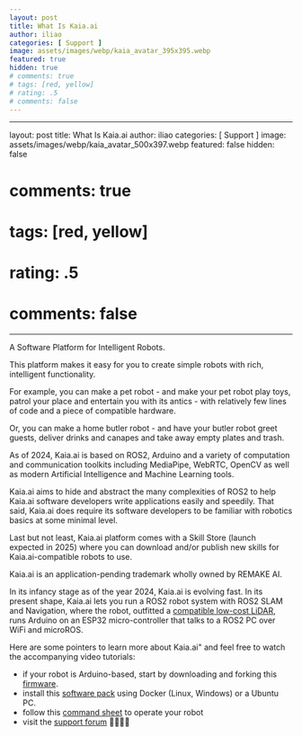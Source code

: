 ```yaml
---
layout: post
title: What Is Kaia.ai
author: iliao
categories: [ Support ]
image: assets/images/webp/kaia_avatar_395x395.webp
featured: true
hidden: true
# comments: true
# tags: [red, yellow]
# rating: .5
# comments: false
---
```


---
layout: post
title: What Is Kaia.ai
author: iliao
categories: [ Support ]
image: assets/images/webp/kaia_avatar_500x397.webp
featured: false
hidden: false
# comments: true
# tags: [red, yellow]
# rating: .5
# comments: false
---

A Software Platform for Intelligent Robots.

This platform makes it easy for you to create simple robots with rich, intelligent functionality.

For example, you can make a pet robot - and make your pet robot play toys, patrol your place and entertain you with its antics - with relatively few lines of code and a piece of compatible hardware.

Or, you can make a home butler robot - and have your butler robot greet guests, deliver drinks and canapes and take away empty plates and trash.

As of 2024, Kaia.ai is based on ROS2, Arduino and a variety of computation and communication toolkits including MediaPipe, WebRTC, OpenCV as well as modern Artificial Intelligence and Machine Learning tools.

Kaia.ai aims to hide and abstract the many complexities of ROS2 to help Kaia.ai software developers write applications easily and speedily. That said, Kaia.ai does require its software developers to be familiar with robotics basics at some minimal level.

Last but not least, Kaia.ai platform comes with a Skill Store (launch expected in 2025) where you can download and/or publish new skills for Kaia.ai-compatible robots to use.

Kaia.ai is an application-pending trademark wholly owned by REMAKE AI.

In its infancy stage as of the year 2024, Kaia.ai is evolving fast. In its present shape, Kaia.ai lets you run a ROS2 robot system with ROS2 SLAM and Navigation, where the robot, outfitted a [compatible low-cost LiDAR](https://github.com/kaiaai/LDS), runs Arduino on an ESP32 micro-controller that talks to a ROS2 PC over WiFi and microROS. 

Here are some pointers to learn more about Kaia.ai" and feel free to watch the accompanying video tutorials:
- if your robot is Arduino-based, start by downloading and forking this [firmware](https://github.com/kaiaai/firmware).
- install this [software pack](https://github.com/kaiaai/install) using Docker (Linux, Windows) or a Ubuntu PC.
- follow this [command sheet](https://github.com/kaiaai/kaiaai) to operate your robot
- visit the [support forum](https://github.com/makerspet/support/discussions/) 🙋‍♂️🙋‍♀️
